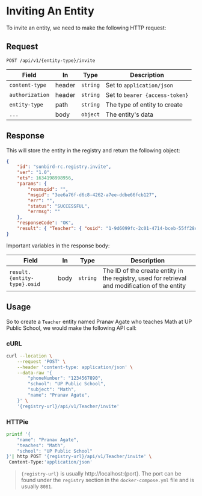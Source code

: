 # Inviting An Entity

To invite an entity, we need to make the following HTTP request:

## Request

```http
POST /api/v1/{entity-type}/invite
```

| Field           | In     | Type     | Description                    |
| --------------- | ------ | -------- | ------------------------------ |
| `content-type`  | header | `string` | Set to `application/json`      |
| `authorization` | header | `string` | Set to `bearer {access-token}` |
| `entity-type`   | path   | `string` | The type of entity to create   |
| `...`           | body   | `object` | The entity's data              |

## Response

This will store the entity in the registry and return the following object:

```json
{
	"id": "sunbird-rc.registry.invite",
	"ver": "1.0",
	"ets": 1634198998956,
	"params": {
		"resmsgid": "",
		"msgid": "3ee6a76f-d6c8-4262-a7ee-ddbe66fcb127",
		"err": "",
		"status": "SUCCESSFUL",
		"errmsg": ""
	},
	"responseCode": "OK",
	"result": { "Teacher": { "osid": "1-9d6099fc-2c01-4714-bceb-55ff28c482f9" } }
}
```

Important variables in the response body:

| Field                       | In   | Type     | Description                                                                                    |
| --------------------------- | ---- | -------- | ---------------------------------------------------------------------------------------------- |
| `result.{entity-type}.osid` | body | `string` | The ID of the create entity in the registry, used for retrieval and modification of the entity |

## Usage

So to create a `Teacher` entity named Pranav Agate who teaches Math at UP Public
School, we would make the following API call:

### cURL

```sh
curl --location \
	--request 'POST' \
	--header 'content-type: application/json' \
	--data-raw '{
		"phoneNumber": "1234567890",
		"school": "UP Public School",
		"subject": "Math",
		"name": "Pranav Agate",
	}' \
	'{registry-url}/api/v1/Teacher/invite'
```

### HTTPie

```sh
printf '{
    "name": "Pranav Agate",
    "teaches": "Math",
    "school": "UP Public School"
}'| http POST '{registry-url}/api/v1/Teacher/invite' \
 Content-Type:'application/json'
```

> `{registry-url}` is usually http://localhost:{port}. The port can be found
> under the `registry` section in the `docker-compose.yml` file and is usually
> `8081`.
